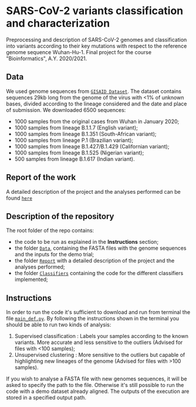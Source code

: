 # SARS-CoV-2 variants classification and characterization
Preprocessing and description of SARS-CoV-2 genomes and classification into variants according to their key mutations with respect to the reference genome sequence Wuhan-Hu-1.
Final project for the course "Bioinformatics", A.Y. 2020/2021.

## Data
We used genome sequences from [`GISAID Dataset`](https://www.gisaid.org/). The dataset contains sequences 29kb long from the genome of the virus with <1% of unknown bases, divided according to the lineage considered and the date and place of submission. We downloaded 6500 sequences:
* 1000 samples from the original cases from Wuhan in January 2020;
* 1000 samples from lineage B.1.1.7 (English variant);
* 1000 samples from lineage B.1.351 (South-African variant);
* 1000 samples from lineage P.1 (Brazilian variant);
* 1000 samples from lineage B.1.427/B.1.429 (Californian variant);
* 1000 samples from lineage B.1.525 (Nigerian variant);
* 500 samples from lineage B.1.617 (Indian variant).

## Report of the work
A detailed description of the project and the analyses performed can be found [`here`](./Report/Report.pdf)

## Description of the repository
The root folder of the repo contains:
* the code to be run as explained in the **Instructions** section;
* the folder [`Data`](./Data), containing the FASTA files with the genome sequences and the inputs for the demo trial;
* the folder [`Report`](./Report) with a detailed description of the project and the analyses performed;
* the folder [`Classifiers`](./Classifiers) containing the code for the different classifiers implemented;

## Instructions 
In order to run the code it's sufficient to download and run from terminal the file [`main_def.py`](main_def.py).
By following the instructions shown in the terminal you should be able to run two kinds of analysis:
 1. Supervised classification : Labels your samples according to the known variants. More accurate and less sensitive to the outliers (Advised for files with <100 samples);
 2. Unsupervised clustering : More sensitive to the outliers but capable of highlighting new lineages of the genome (Advised for files with >100 samples).
 
If you wish to analyse a FASTA file with new genomes sequences, it will be asked to specify the path to the file. Otherwise it's still possible to run the code with a demo dataset already aligned.
The outputs of the execution are stored in a specified output path.
 
 
